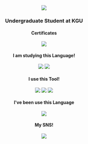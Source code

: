 
<div align="center"> 
<img src="https://capsule-render.vercel.app/api?type=venom&color=auto&height=300&section=header&text=Jun's%20Github&fontSize=90" /> 
</div>

<div id = "main", align = center>

### Undergraduate Student at KGU
#### Certificates
<!-- sqld -->
  <img src="https://img.shields.io/badge/SQLD-3876F2?style=for-the-badge&logo=mysql&logoColor=white">
  
#### I am studying this Language!
<!-- java, javascript 순 -->
  <img src="https://img.shields.io/badge/JAVA-168BF2?style=for-the-badge&logo=java&logoColor=white">
  <img src="https://img.shields.io/badge/JAVASCRIPT-168BF2?style=for-the-badge&logo=javascript&logoColor=white">

#### I use this Tool!
<!-- vscode eclipse 피그마 순 -->
 <img src="https://img.shields.io/badge/VS code-007ACC?style=for-the-badge&logo=visualstudiocode&logoColor=white">
 <img src="https://img.shields.io/badge/Eclipse-2C2255?style=for-the-badge&logo=eclipse&logoColor=white"> 
 <img src="https://img.shields.io/badge/Figma-A259FF?style=for-the-badge&logo=figma&logoColor=white">
 
#### I've been use this Language
<!-- c순 -->
 <img src="https://img.shields.io/badge/C-F24E1E?style=for-the-badge&logo=c&logoColor=white">

#### My SNS!
 <a href=""><img src="https://img.shields.io/badge/Instagram-E4405F?style=for-the-badge&logo=instagram&logoColor=white">

</div>
